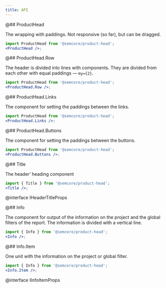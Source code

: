 ```yaml
---
title: API
---
```


@## ProductHead

The wrapping with paddings. Not responsive (so far), but can be dragged.

```jsx
import ProductHead from '@semcore/product-head';
<ProductHead />;
```

@## ProductHead.Row

The header is divided into lines with components. They are divided from each other with equal paddings — `my={2}`.

```jsx
import ProductHead from '@semcore/product-head';
<ProductHead.Row />;
```

@## ProductHead.Links

The component for setting the paddings between the links.

```jsx
import ProductHead from '@semcore/product-head';
<ProductHead.Links />;
```

@## ProductHead.Buttons

The component for setting the paddings between the buttons.

```jsx
import ProductHead from '@semcore/product-head';
<ProductHead.Buttons />;
```

@## Title

The header’ heading component

```jsx
import { Title } from '@semcore/product-head';
<Title />;
```

@interface IHeaderTitleProps

@## Info

The component for output of the information on the project and the global filters of the report. The information is divided with a vertical line.

```jsx
import { Info } from '@semcore/product-head';
<Info />;
```

@## Info.Item

One unit with the information on the project or global filter.

```jsx
import { Info } from '@semcore/product-head';
<Info.Item />;
```

@interface IInfoItemProps
